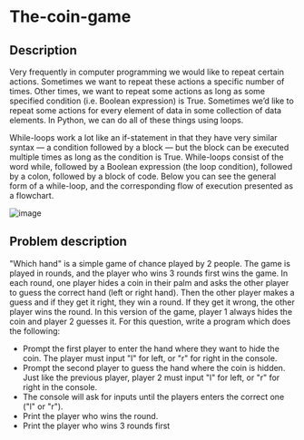 # The-coin-game

## Description

Very frequently in computer programming we would like to repeat certain actions. Sometimes we want to repeat these actions a specific number of times. Other times, we want to repeat some actions as long as some specified condition (i.e. Boolean expression) is True. Sometimes we’d like to repeat some actions for every element of data in some collection of data elements. In Python, we can do all of these things using loops.

While-loops work a lot like an if-statement in that they have very similar syntax — a condition followed by a block — but the block can be executed multiple times as long as the condition is True. While-loops consist of the word while, followed by a Boolean expression (the loop condition), followed by a colon, followed by a block of code. Below you can see the general form of a while-loop, and the corresponding flow of execution presented as a flowchart.

![image](https://user-images.githubusercontent.com/86201781/128745413-a4efa84f-8e31-45a9-98e9-51ecddbd0bc7.png)

## Problem description

"Which hand" is a simple game of chance played by 2 people. The game is played in rounds, and the player who wins 3 rounds first wins the game. In each round, one player hides a coin in their palm and asks the other player to guess the correct hand (left or right hand). Then the other player makes a guess and if they get it right, they win a round. If they get it wrong, the other player wins the round. In this version of the game, player 1 always hides the coin and player 2 guesses it. For this question, write a program which does the following: 

- Prompt the first player to enter the hand where they want to hide the coin. The player must input "l" for left, or "r" for right in the console.
- Prompt the second player to guess the hand where the coin is hidden. Just like the previous player, player 2 must input "l" for left, or "r" for right in the console.
- The console will ask for inputs until the players enters the correct one ("l" or "r").
- Print the player who wins the round.
- Print the player who wins 3 rounds first
